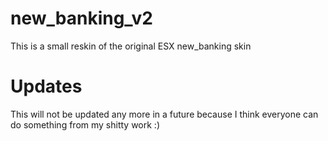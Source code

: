 # new_banking_v2
This is a small reskin of the original ESX new_banking skin

# Updates
This will not be updated any more in a future because I think everyone can do something from my shitty work :)
